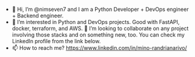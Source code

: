 - 👋 Hi, I’m @nimseven7 and I am a Python Developer + DevOps engineer + Backend engineer.
- 👀 I’m interested in Python and DevOps projects. Good with FastAPI, docker, terraform, and AWS.
💞️ I’m looking to collaborate on any project involving those stacks and on something new, too. You can check my LinkedIn profile from the link below.
- 📫 How to reach me? https://www.linkedin.com/in/mino-randrianarivo/

<!---
nimseven7/nimseven7 is a ✨ special ✨ repository because its `README.md` (this file) appears on your GitHub profile.
You can click the Preview link to take a look at your changes.
--->
